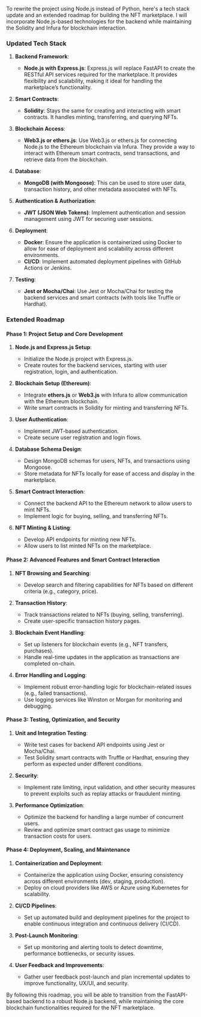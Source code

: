 To rewrite the project using Node.js instead of Python, here's a tech stack update and an extended roadmap for building the NFT marketplace. I will incorporate Node.js-based technologies for the backend while maintaining the Solidity and Infura for blockchain interaction.

### Updated Tech Stack

1. **Backend Framework**: 
   - **Node.js with Express.js**: Express.js will replace FastAPI to create the RESTful API services required for the marketplace. It provides flexibility and scalability, making it ideal for handling the marketplace’s functionality.
   
2. **Smart Contracts**: 
   - **Solidity**: Stays the same for creating and interacting with smart contracts. It handles minting, transferring, and querying NFTs.
   
3. **Blockchain Access**: 
   - **Web3.js or ethers.js**: Use Web3.js or ethers.js for connecting Node.js to the Ethereum blockchain via Infura. They provide a way to interact with Ethereum smart contracts, send transactions, and retrieve data from the blockchain.

4. **Database**: 
   - **MongoDB (with Mongoose)**: This can be used to store user data, transaction history, and other metadata associated with NFTs.
   
5. **Authentication & Authorization**:
   - **JWT (JSON Web Tokens)**: Implement authentication and session management using JWT for securing user sessions.
   
6. **Deployment**:
   - **Docker**: Ensure the application is containerized using Docker to allow for ease of deployment and scalability across different environments.
   - **CI/CD**: Implement automated deployment pipelines with GitHub Actions or Jenkins.
   
7. **Testing**:
   - **Jest or Mocha/Chai**: Use Jest or Mocha/Chai for testing the backend services and smart contracts (with tools like Truffle or Hardhat).

### Extended Roadmap

#### Phase 1: Project Setup and Core Development

1. **Node.js and Express.js Setup**:
   - Initialize the Node.js project with Express.js.
   - Create routes for the backend services, starting with user registration, login, and authentication.

2. **Blockchain Setup (Ethereum)**:
   - Integrate **ethers.js** or **Web3.js** with Infura to allow communication with the Ethereum blockchain.
   - Write smart contracts in Solidity for minting and transferring NFTs.

3. **User Authentication**:
   - Implement JWT-based authentication.
   - Create secure user registration and login flows.
   
4. **Database Schema Design**:
   - Design MongoDB schemas for users, NFTs, and transactions using Mongoose.
   - Store metadata for NFTs locally for ease of access and display in the marketplace.

5. **Smart Contract Interaction**:
   - Connect the backend API to the Ethereum network to allow users to mint NFTs.
   - Implement logic for buying, selling, and transferring NFTs.

6. **NFT Minting & Listing**:
   - Develop API endpoints for minting new NFTs.
   - Allow users to list minted NFTs on the marketplace.

#### Phase 2: Advanced Features and Smart Contract Interaction

1. **NFT Browsing and Searching**:
   - Develop search and filtering capabilities for NFTs based on different criteria (e.g., category, price).
   
2. **Transaction History**:
   - Track transactions related to NFTs (buying, selling, transferring).
   - Create user-specific transaction history pages.

3. **Blockchain Event Handling**:
   - Set up listeners for blockchain events (e.g., NFT transfers, purchases).
   - Handle real-time updates in the application as transactions are completed on-chain.

4. **Error Handling and Logging**:
   - Implement robust error-handling logic for blockchain-related issues (e.g., failed transactions).
   - Use logging services like Winston or Morgan for monitoring and debugging.

#### Phase 3: Testing, Optimization, and Security

1. **Unit and Integration Testing**:
   - Write test cases for backend API endpoints using Jest or Mocha/Chai.
   - Test Solidity smart contracts with Truffle or Hardhat, ensuring they perform as expected under different conditions.

2. **Security**:
   - Implement rate limiting, input validation, and other security measures to prevent exploits such as replay attacks or fraudulent minting.

3. **Performance Optimization**:
   - Optimize the backend for handling a large number of concurrent users.
   - Review and optimize smart contract gas usage to minimize transaction costs for users.

#### Phase 4: Deployment, Scaling, and Maintenance

1. **Containerization and Deployment**:
   - Containerize the application using Docker, ensuring consistency across different environments (dev, staging, production).
   - Deploy on cloud providers like AWS or Azure using Kubernetes for scalability.

2. **CI/CD Pipelines**:
   - Set up automated build and deployment pipelines for the project to enable continuous integration and continuous delivery (CI/CD).

3. **Post-Launch Monitoring**:
   - Set up monitoring and alerting tools to detect downtime, performance bottlenecks, or security issues.

4. **User Feedback and Improvements**:
   - Gather user feedback post-launch and plan incremental updates to improve functionality, UX/UI, and security.

By following this roadmap, you will be able to transition from the FastAPI-based backend to a robust Node.js backend, while maintaining the core blockchain functionalities required for the NFT marketplace.